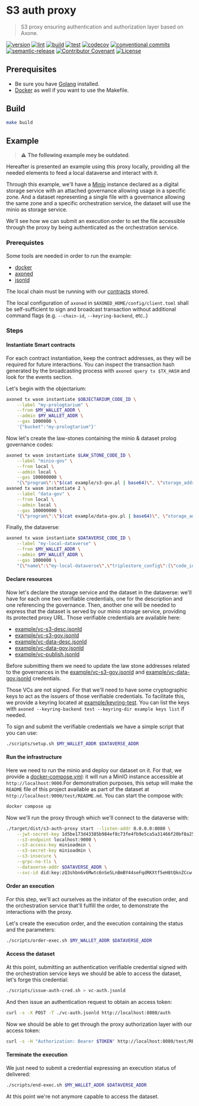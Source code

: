 # S3 auth proxy

> S3 proxy ensuring authentication and authorization layer based on Axone.

[![version](https://img.shields.io/github/v/release/axone-protocol/s3-auth-proxy?style=for-the-badge&logo=github)](https://github.com/axone-protocol/s3-auth-proxy/releases)
[![lint](https://img.shields.io/github/actions/workflow/status/axone-protocol/s3-auth-proxy/lint.yml?branch=main&label=lint&style=for-the-badge&logo=github)](https://github.com/axone-protocol/s3-auth-proxy/actions/workflows/lint.yml)
[![build](https://img.shields.io/github/actions/workflow/status/axone-protocol/s3-auth-proxy/build.yml?branch=main&label=build&style=for-the-badge&logo=github)](https://github.com/axone-protocol/s3-auth-proxy/actions/workflows/build.yml)
[![test](https://img.shields.io/github/actions/workflow/status/axone-protocol/s3-auth-proxy/test.yml?branch=main&label=test&style=for-the-badge&logo=github)](https://github.com/axone-protocol/s3-auth-proxy/actions/workflows/test.yml)
[![codecov](https://img.shields.io/codecov/c/github/axone-protocol/s3-auth-proxy?style=for-the-badge&token=6NL9ICGZQS&logo=codecov)](https://codecov.io/gh/axone-protocol/s3-auth-proxy)
[![conventional commits](https://img.shields.io/badge/Conventional%20Commits-1.0.0-yellow.svg?style=for-the-badge&logo=conventionalcommits)](https://conventionalcommits.org)
[![semantic-release](https://img.shields.io/badge/%20%20%F0%9F%93%A6%F0%9F%9A%80-semantic--release-e10079.svg?style=for-the-badge)](https://github.com/semantic-release/semantic-release)
[![Contributor Covenant](https://img.shields.io/badge/Contributor%20Covenant-2.1-4baaaa.svg?style=for-the-badge)](https://github.com/axone-protocol/.github/blob/main/CODE_OF_CONDUCT.md)
[![License](https://img.shields.io/badge/License-BSD_3--Clause-blue.svg?style=for-the-badge)](https://opensource.org/licenses/BSD-3-Clause)

## Prerequisites

- Be sure you have [Golang](https://go.dev/doc/install) installed.
- [Docker](https://docs.docker.com/engine/install/) as well if you want to use the Makefile.

## Build

```sh
make build
```

## Example

> ⚠️ **The following example mey be outdated**.

Hereafter is presented an example using this proxy locally, providing all the needed elements to feed a local dataverse and interact with it.

Through this example, we'll have a [Minio](https://github.com/minio/minio) instance declared as a digital storage service with an attached governance allowing usage in a specific zone. And a dataset representing a single file with a governance allowing the same zone and a specific orchestration service, the dataset will use the minio as storage service.

We'll see how we can submit an execution order to set the file accessible through the proxy by being authenticated as the orchestration service.

### Prerequistes

Some tools are needed in order to run the example:

- [docker](https://docs.docker.com/engine/install/)
- [axoned](https://github.com/axone-protocol/axoned)
- [jsonld](https://github.com/digitalbazaar/jsonld-cli)

The local chain must be running with our [contracts](https://github.com/axone-protocol/contracts) stored.

The local configuration of `axoned` in `$AXONED_HOME/config/client.toml` shall be self-sufficient to sign and broadcast transaction without additional command flags (e.g. `--chain-id`, `--keyring-backend`, etc..)

### Steps

#### Instantiate Smart contracts

For each contract instantiation, keep the contract addresses, as they will be required for future interactions. You can inspect the transaction hash generated by the broadcasting process with `axoned query tx $TX_HASH` and look for the events section.

Let's begin with the objectarium:

```bash
axoned tx wasm instantiate $OBJECTARIUM_CODE_ID \
    --label "my-prologtarium" \
    --from $MY_WALLET_ADDR \
    --admin $MY_WALLET_ADDR \
    --gas 1000000 \
    '{"bucket":"my-prologtarium"}'
```

Now let's create the law-stones containing the minio & dataset prolog governance codes:

```bash
axoned tx wasm instantiate $LAW_STONE_CODE_ID \
    --label "minio-gov" \
    --from local \
    --admin local \
    --gas 100000000 \
    "{\"program\":\"$(cat example/s3-gov.pl | base64)\", \"storage_address\": \"$OBJECTARIUM_ADDR\"}"
axoned tx wasm instantiate 2 \
    --label "data-gov" \
    --from local \
    --admin local \
    --gas 100000000 \
    "{\"program\":\"$(cat example/data-gov.pl | base64)\", \"storage_address\": \"$OBJECTARIUM_ADDR\"}"
```

Finally, the dataverse:

```bash
axoned tx wasm instantiate $DATAVERSE_CODE_ID \
    --label "my-local-dataverse" \
    --from $MY_WALLET_ADDR \
    --admin $MY_WALLET_ADDR \
    --gas 1000000 \
    "{\"name\":\"my-local-dataverse\",\"triplestore_config\":{\"code_id\":\"$COGNITARIUM_CODE_ID\",\"limits\":{}}}"
```

#### Declare resources

Now let's declare the storage service and the dataset in the dataverse: we'll have for each one two verifiable credentials, one for the description and one referencing the governance. Then, another one will be needed to express that the dataset is served by our minio storage service, providing its protected proxy URL. Those verifiable credentials are available here:

- [example/vc-s3-desc.jsonld](example/vc-s3-desc.jsonld)
- [example/vc-s3-gov.jsonld](example/vc-s3-gov.jsonld)
- [example/vc-data-desc.jsonld](example/vc-data-desc.jsonld)
- [example/vc-data-gov.jsonld](example/vc-data-gov.jsonld)
- [example/vc-publish.jsonld](example/vc-publish.jsonld)

Before submitting them we need to update the law stone addresses related to the governances in the [example/vc-s3-gov.jsonld](example/vc-s3-gov.jsonld) and [example/vc-data-gov.jsonld](example/vc-data-gov.jsonld) credentials.

Those VCs are not signed. For that we'll need to have some cryptographic keys to act as the issuers of those verifiable credentials. To facilitate this, we provide a keyring located at [example/keyring-test](example/keyring-test).
You can list the keys with `axoned --keyring-backend test --keyring-dir example keys list` if needed.

To sign and submit the verifiable credentials we have a simple script that you can use:

```bash
./scripts/setup.sh $MY_WALLET_ADDR $DATAVERSE_ADDR
```

#### Run the infrastructure

Here we need to run the minio and deploy our dataset on it. For that, we provide a [docker-compose.yml](docker-compose.yml): it will run a MinIO instance accessible at `http://localhost:9000`.For demonstration purposes, this setup will make the `README` file of this project available as part of the dataset at `http://localhost:9000/test/README.md`.
You can start the compose with:

```bash
docker compose up
```

Now we'll run the proxy through which we'll connect to the dataverse with:

```bash
./target/dist/s3-auth-proxy start --listen-addr 0.0.0.0:8080 \
    --jwt-secret-key 1d5be173d43385b984ef8c73fe4fb9e5ca5a31466f20bf8a250d06eec5f3079b \
    --s3-endpoint localhost:9000 \
    --s3-access-key minioadmin \
    --s3-secret-key minioadmin \
    --s3-insecure \
    --grpc-no-tls \
    --dataverse-addr $DATAVERSE_ADDR \
    --svc-id did:key:zQ3shbn6v6Mwtc6nSe5LnBmBY44seFqdRKXtf5eH8tQknZCcw
```

#### Order an execution

For this step, we'll act ourselves as the initiator of the execution order, and the orchestration service that'll fulfill the order, to demonstrate the interactions with the proxy.

Let's create the execution order, and the execution containing the status and the parameters:

```bash
./scripts/order-exec.sh $MY_WALLET_ADDR $DATAVERSE_ADDR
```

#### Access the dataset

At this point, submitting an authentication verifiable credential signed with the orchestration service keys we should be able to access the dataset, let's forge this credential:

```bash
./scripts/issue-auth-cred.sh > vc-auth.jsonld
```

And then issue an authentication request to obtain an access token:

```bash
curl -s -X POST -T ./vc-auth.jsonld http://localhost:8080/auth
```

Now we should be able to get through the proxy authorization layer with our access token:

```bash
curl -s -H "Authorization: Bearer $TOKEN" http://localhost:8080/test/README.md
```

#### Terminate the execution

We just need to submit a credential expressing an execution status of delivered:

```bash
./scripts/end-exec.sh $MY_WALLET_ADDR $DATAVERSE_ADDR
```

At this point we're not anymore capable to access the dataset.

